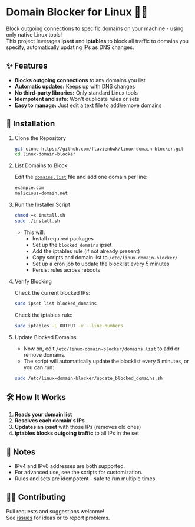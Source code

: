 # Domain Blocker for Linux 🚫🌐

Block outgoing connections to specific domains on your machine - using only native Linux tools!  
This project leverages **ipset** and **iptables** to block all traffic to domains you specify, automatically updating IPs as DNS changes.

## ✨ Features

- **Blocks outgoing connections** to any domains you list
- **Automatic updates:** Keeps up with DNS changes
- **No third-party libraries:** Only standard Linux tools
- **Idempotent and safe:** Won't duplicate rules or sets
- **Easy to manage:** Just edit a text file to add/remove domains

## 🚀 Installation

1. Clone the Repository

    ```bash
    git clone https://github.com/flavienbwk/linux-domain-blocker.git
    cd linux-domain-blocker
    ```

2. List Domains to Block

    Edit the [`domains.list`](./domains.list) file and add one domain per line:

    ```bash
    example.com
    malicious-domain.net
    ```

3. Run the Installer Script

    ```bash
    chmod +x install.sh
    sudo ./install.sh
    ```

   - This will:
     - Install required packages
     - Set up the `blocked_domains` ipset
     - Add the iptables rule (if not already present)
     - Copy scripts and domain list to `/etc/linux-domain-blocker/`
     - Set up a cron job to update the blocklist every 5 minutes
     - Persist rules across reboots

4. Verify Blocking

    Check the current blocked IPs:

    ```bash
    sudo ipset list blocked_domains
    ```

    Check the iptables rule:

    ```bash
    sudo iptables -L OUTPUT -v --line-numbers
    ```

5. Update Blocked Domains

   - Now on, edit `/etc/linux-domain-blocker/domains.list` to add or remove domains.
   - The script will automatically update the blocklist every 5 minutes, or you can run:

   ```bash
   sudo /etc/linux-domain-blocker/update_blocked_domains.sh
   ```

## 🛠️ How It Works

1. **Reads your domain list**
2. **Resolves each domain's IPs**
3. **Updates an ipset** with those IPs (removes old ones)
4. **iptables blocks outgoing traffic** to all IPs in the set

## 📝 Notes

- IPv4 and IPv6 addresses are both supported.
- For advanced use, see the scripts for customization.
- Rules and sets are idempotent - safe to run multiple times.

## 🧑‍💻 Contributing

Pull requests and suggestions welcome!  
See [issues](https://github.com/flavienbwk/linux-domain-blocker/issues) for ideas or to report problems.
